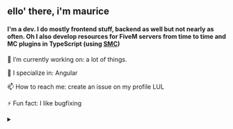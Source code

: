 <h2 align="left">ello' there, i'm maurice</h1>
<h4 align="left">I'm a dev. I do mostly frontend stuff, backend as well but not nearly as often. Oh I also develop resources for FiveM servers from time to time and MC plugins in TypeScript (using <a href="https://github.com/astorks/ScriptableMC-Engine">SMC</a>)</h3>

🔭 I’m currently working on: a lot of things.

🧰 I specialize in: Angular

📫 How to reach me: create an issue on my profile LUL

⚡ Fun fact: I like bugfixing

<details>
  <summary> </summary>
  
  <h4 align="left">selected platforms i'm on</h3>
  <p align="left">
  <a href="https://codepen.io/lubjan" target="blank"><img align="center" src="https://cdn.jsdelivr.net/npm/simple-icons@3.0.1/icons/codepen.svg" alt="lubjan" height="30" width="40" /></a>
  <a href="https://dribbble.com/lubjan" target="blank"><img align="center" src="https://cdn.jsdelivr.net/npm/simple-icons@3.0.1/icons/dribbble.svg" alt="lubjan" height="30" width="40" /></a>
  </p>

  <h4 align="left">languages and tools</h3>
  <p align="left">
    <a href="https://angular.io" target="_blank">  <img src="https://github.com/devicons/devicon/blob/master/icons/angularjs/angularjs-plain.svg" alt="angular" width="40" height="40"/> </a>
    <a href="https://www.gnu.org/software/bash/" target="_blank"> <img src="https://www.vectorlogo.zone/logos/gnu_bash/gnu_bash-icon.svg" alt="bash" width="40" height="40"/> </a>
    <a href="https://www.w3schools.com/css/" target="_blank"> <img src="https://raw.githubusercontent.com/devicons/devicon/master/icons/css3/css3-original-wordmark.svg" alt="css3" width="40" height="40"/> </a>
    <a href="https://www.electronjs.org" target="_blank"> <img src="https://raw.githubusercontent.com/devicons/devicon/master/icons/electron/electron-original.svg" alt="electron" width="40" height="40"/> </a>
    <a href="https://www.w3.org/html/" target="_blank"> <img src="https://raw.githubusercontent.com/devicons/devicon/master/icons/html5/html5-original-wordmark.svg" alt="html5" width="40" height="40"/> </a>
    <a href="https://www.adobe.com/in/products/illustrator.html" target="_blank"> <img src="https://www.vectorlogo.zone/logos/adobe_illustrator/adobe_illustrator-icon.svg" alt="illustrator" width="40" height="40"/> </a>
    <a href="https://developer.mozilla.org/en-US/docs/Web/JavaScript" target="_blank"> <img src="https://raw.githubusercontent.com/devicons/devicon/master/icons/javascript/javascript-original.svg" alt="javascript" width="40" height="40"/> </a>
    <a href="https://laravel.com/" target="_blank"> <img src="https://raw.githubusercontent.com/devicons/devicon/master/icons/laravel/laravel-plain-wordmark.svg" alt="laravel" width="40" height="40"/> </a>
    <a href="https://www.linux.org/" target="_blank"> <img src="https://raw.githubusercontent.com/devicons/devicon/master/icons/linux/linux-original.svg" alt="linux" width="40" height="40"/> </a>
    <a href="https://mariadb.org/" target="_blank"> <img src="https://www.vectorlogo.zone/logos/mariadb/mariadb-icon.svg" alt="mariadb" width="40" height="40"/> </a>
    <a href="https://www.photoshop.com/en" target="_blank"> <img src="https://raw.githubusercontent.com/devicons/devicon/master/icons/photoshop/photoshop-line.svg" alt="photoshop" width="40" height="40"/> </a>
    <a href="https://www.php.net" target="_blank"> <img src="https://raw.githubusercontent.com/devicons/devicon/master/icons/php/php-original.svg" alt="php" width="40" height="40"/> </a>
    <a href="https://www.postgresql.org" target="_blank"> <img src="https://raw.githubusercontent.com/devicons/devicon/master/icons/postgresql/postgresql-original-wordmark.svg" alt="postgresql" width="40" height="40"/> </a>
    <a href="https://sass-lang.com" target="_blank"> <img src="https://raw.githubusercontent.com/devicons/devicon/master/icons/sass/sass-original.svg" alt="sass" width="40" height="40"/> </a>
    <a href="https://tailwindcss.com/" target="_blank"> <img src="https://www.vectorlogo.zone/logos/tailwindcss/tailwindcss-icon.svg" alt="tailwind" width="40" height="40"/> </a>
    <a href="https://www.typescriptlang.org/" target="_blank"> <img src="https://raw.githubusercontent.com/devicons/devicon/master/icons/typescript/typescript-original.svg" alt="typescript" width="40" height="40"/> </a>
  </p>

  <p>&nbsp;<img align="center" src="https://github-readme-stats.vercel.app/api?username=lubjan&hide_border=true&show_icons=true&theme=dark&cache_seconds=1800&locale=en" alt="lubjan" /></p>

  <p><img align="center" src="https://github-readme-streak-stats.herokuapp.com/?user=lubjan&hide_border=true&theme=dark" alt="lubjan" /></p>
</details>
